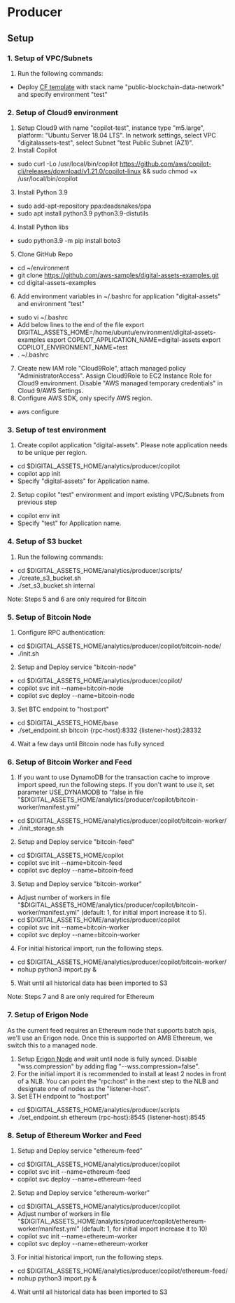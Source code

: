 # Producer

## Setup

### 1. Setup of VPC/Subnets
1. Run the following commands:
- Deploy [CF template](scripts/network.yaml) with stack name "public-blockchain-data-network" and specify environment "test"

### 2. Setup of Cloud9 environment
1. Setup Cloud9 with name "copilot-test", instance type "m5.large", platform: "Ubuntu Server 18.04 LTS". In network settings, select VPC "digitalassets-test", select Subnet "test Public Subnet (AZ1)".
2. Install Copilot 
- sudo curl -Lo /usr/local/bin/copilot https://github.com/aws/copilot-cli/releases/download/v1.21.0/copilot-linux && sudo chmod +x /usr/local/bin/copilot
3. Install Python 3.9
- sudo add-apt-repository ppa:deadsnakes/ppa
- sudo apt install python3.9 python3.9-distutils
4. Install Python libs
- sudo python3.9 -m pip install boto3
5. Clone GitHub Repo
- cd ~/environment
- git clone https://github.com/aws-samples/digital-assets-examples.git
- cd digital-assets-examples
6. Add environment variables in ~/.bashrc for application "digital-assets" and environment "test"
- sudo vi ~/.bashrc
- Add below lines to the end of the file
export DIGITAL_ASSETS_HOME=/home/ubuntu/environment/digital-assets-examples
export COPILOT_APPLICATION_NAME=digital-assets
export COPILOT_ENVIRONMENT_NAME=test
- . ~/.bashrc
7. Create new IAM role "Cloud9Role", attach managed policy "AdministratorAccess". Assign Cloud9Role to EC2 Instance Role for Cloud9 environment. Disable "AWS managed temporary credentials" in Cloud 9/AWS Settings.
8. Configure AWS SDK, only specify AWS region.
- aws configure

### 3. Setup of test environment

1. Create copilot application "digital-assets". Please note application needs to be unique per region.
- cd $DIGITAL_ASSETS_HOME/analytics/producer/copilot
- copilot app init
- Specify "digital-assets" for Application name. 
2. Setup copilot "test" environment and import existing VPC/Subnets from previous step
- copilot env init
- Specify "test" for Application name.

### 4. Setup of S3 bucket

1. Run the following commands:
- cd $DIGITAL_ASSETS_HOME/analytics/producer/scripts/
- ./create_s3_bucket.sh
- ./set_s3_bucket.sh internal

Note: Steps 5 and 6 are only required for Bitcoin

### 5. Setup of Bitcoin Node

1. Configure RPC authentication:
- cd $DIGITAL_ASSETS_HOME/analytics/producer/copilot/bitcoin-node/
- ./init.sh
2. Setup and Deploy service "bitcoin-node" 
- cd $DIGITAL_ASSETS_HOME/analytics/producer/copilot/
- copilot svc init --name=bitcoin-node
- copilot svc deploy --name=bitcoin-node
3. Set BTC endpoint to "host:port"
- cd $DIGITAL_ASSETS_HOME/base
- ./set_endpoint.sh bitcoin {rpc-host}:8332 {listener-host}:28332
4. Wait a few days until Bitcoin node has fully synced

### 6. Setup of Bitcoin Worker and Feed

1. If you want to use DynamoDB for the transaction cache to improve import speed, run the following steps. If you don't want to use it, set parameter USE_DYNAMODB to "false in file "$DIGITAL_ASSETS_HOME/analytics/producer/copilot/bitcoin-worker/manifest.yml"
- cd $DIGITAL_ASSETS_HOME/analytics/producer/copilot/bitcoin-worker/
- ./init_storage.sh
2. Setup and Deploy service "bitcoin-feed" 
- cd $DIGITAL_ASSETS_HOME/copilot
- copilot svc init --name=bitcoin-feed
- copilot svc deploy --name=bitcoin-feed
3. Setup and Deploy service "bitcoin-worker" 
- Adjust number of workers in file "$DIGITAL_ASSETS_HOME/analytics/producer/copilot/bitcoin-worker/manifest.yml" (default: 1, for initial import increase it to 5). 
- cd $DIGITAL_ASSETS_HOME/analytics/producer/copilot
- copilot svc init --name=bitcoin-worker
- copilot svc deploy --name=bitcoin-worker
4. For initial historical import, run the following steps. 
- cd $DIGITAL_ASSETS_HOME/analytics/producer/copilot/bitcoin-worker/
- nohup python3 import.py &
5. Wait until all historical data has been imported to S3

Note: Steps 7 and 8 are only required for Ethereum

### 7. Setup of Erigon Node

As the current feed requires an Ethereum node that supports batch apis, we'll use an Erigon node. Once this is supported on AMB Ethereum, we switch this to a managed node.

1. Setup [Erigon Node](https://github.com/ledgerwatch/erigon) and wait until node is fully synced. Disable "wss.compression" by adding flag "--wss.compression=false".
2. For the initial import it is recommended to install at least 2 nodes in front of a NLB. You can point the "rpc:host" in the next step to the NLB and designate one of nodes as the "listener-host".
3. Set ETH endpoint to "host:port"
- cd $DIGITAL_ASSETS_HOME/analytics/producer/scripts
- ./set_endpoint.sh ethereum {rpc-host}:8545 {listener-host}:8545

### 8. Setup of Ethereum Worker and Feed

1. Setup and Deploy service "ethereum-feed" 
- cd $DIGITAL_ASSETS_HOME/analytics/producer/copilot
- copilot svc init --name=ethereum-feed
- copilot svc deploy --name=ethereum-feed
2. Setup and Deploy service "ethereum-worker" 
- cd $DIGITAL_ASSETS_HOME/analytics/producer/copilot
- Adjust number of workers in file "$DIGITAL_ASSETS_HOME/analytics/producer/copilot/ethereum-worker/manifest.yml" (default: 1, for initial import increase it to 10)
- copilot svc init --name=ethereum-worker
- copilot svc deploy --name=ethereum-worker
3. For initial historical import, run the following steps. 
- cd $DIGITAL_ASSETS_HOME/analytics/producer/copilot/ethereum-feed/
- nohup python3 import.py &
4. Wait until all historical data has been imported to S3
